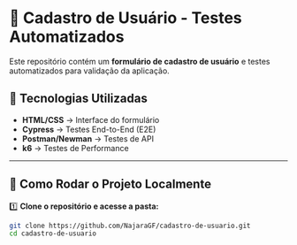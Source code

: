 # 🚀 Cadastro de Usuário - Testes Automatizados

Este repositório contém um **formulário de cadastro de usuário** e testes automatizados para validação da aplicação.

## 📌 Tecnologias Utilizadas
- **HTML/CSS** → Interface do formulário  
- **Cypress** → Testes End-to-End (E2E)  
- **Postman/Newman** → Testes de API  
- **k6** → Testes de Performance  

---

## **📌 Como Rodar o Projeto Localmente**
1️⃣ **Clone o repositório e acesse a pasta:**
```sh
git clone https://github.com/NajaraGF/cadastro-de-usuario.git
cd cadastro-de-usuario
